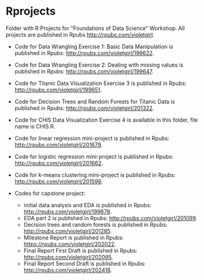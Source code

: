 # Rprojects

Folder with R Projects for "Foundations of Data Science" Workshop. All projects are published in Rpubs http://rpubs.com/violetgirl. 

- Code for Data Wrangling Exercise 1: Basic Data Manipulation is published in Rpubs: http://rpubs.com/violetgirl/199622. 

- Code for Data Wrangling Exercise 2: Dealing with missing values is published in Rpubs: http://rpubs.com/violetgirl/199647. 

- Code for Titanic Data Visualization Exercise 3 is published in Rpubs: http://rpubs.com/violetgirl/199651.  

- Code for Decision Trees and Random Forests for Titanic Data is published in Rpubs: http://rpubs.com/violetgirl/201322.

- Code for CHIS Data Visualization Exercise 4 is available in this folder, file name is CHIS.R. 

- Code for linear regression mini-project is published in Rpubs: http://rpubs.com/violetgirl/201679. 

- Code for logistic regression mini-project is published in Rpubs: http://rpubs.com/violetgirl/201662. 

- Code for k-means clustering mini-project is published in Rpubs: http://rpubs.com/violetgirl/201598. 

- Codes for capstone project:

  + initial data analysis and EDA is published in Rpubs: http://rpubs.com/violetgirl/199678. 
  + EDA part 2 is published in Rpubs: http://rpubs.com/violetgirl/201099. 
  + Decision trees and random forests is published in Rpubs: http://rpubs.com/violetgirl/201285.
  + Milestone Report is published in Rpubs: https://rpubs.com/violetgirl/202022. 
  + Final Report First Draft is published in Rpubs: http://rpubs.com/violetgirl/202095. 
  + Final Report Second Draft is published in Rpubs: http://rpubs.com/violetgirl/202418. 
  


